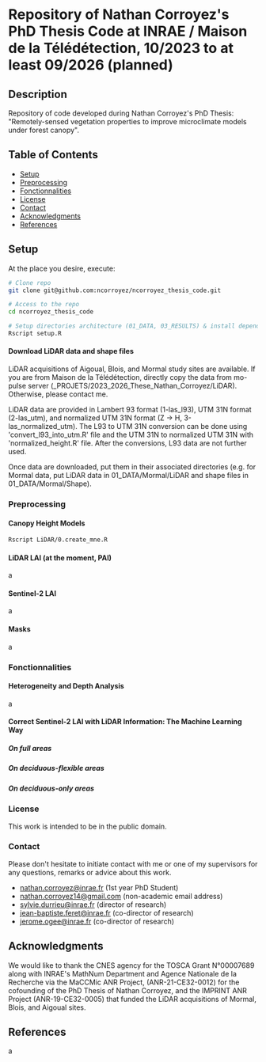 # Repository of Nathan Corroyez's PhD Thesis Code at INRAE / Maison de la Télédétection, 10/2023 to at least 09/2026 (planned)

## Description

Repository of code developed during Nathan Corroyez's PhD Thesis: "Remotely-sensed vegetation properties to improve microclimate models under forest canopy".

## Table of Contents

- [Setup](#Setup)
- [Preprocessing](#Preprocessing)
- [Fonctionnalities](#Fonctionnalities)
- [License](#License)
- [Contact](#Contact)
- [Acknowledgments](#Acknowledgments)
- [References](#References)

## Setup

At the place you desire, execute:
```bash
# Clone repo
git clone git@github.com:ncorroyez/ncorroyez_thesis_code.git

# Access to the repo
cd ncorroyez_thesis_code

# Setup directories architecture (01_DATA, 03_RESULTS) & install dependencies 
Rscript setup.R
```

#### Download LiDAR data and shape files

LiDAR acquisitions of Aigoual, Blois, and Mormal study sites are available. 
If you are from Maison de la Télédétection, directly copy the data from mo-pulse server (_PROJETS/2023_2026_These_Nathan_Corroyez/LiDAR). Otherwise, please contact me.

LiDAR data are provided in Lambert 93 format (1-las_l93), UTM 31N format (2-las_utm), and normalized UTM 31N format (Z -> H, 3-las_normalized_utm). The L93 to UTM 31N conversion can be done using 'convert_l93_into_utm.R' file and the UTM 31N to normalized UTM 31N with 'normalized_height.R' file. After the conversions, L93 data are not further used. 

Once data are downloaded, put them in their associated directories (e.g. for Mormal data, put LiDAR data in 01_DATA/Mormal/LiDAR and shape files in 01_DATA/Mormal/Shape).

### Preprocessing

#### Canopy Height Models

```bash
Rscript LiDAR/0.create_mne.R
```

#### LiDAR LAI (at the moment, PAI)

a

#### Sentinel-2 LAI

a

#### Masks

a

### Fonctionnalities

#### Heterogeneity and Depth Analysis

a

#### Correct Sentinel-2 LAI with LiDAR Information: The Machine Learning Way

##### On full areas

##### On deciduous-flexible areas

##### On deciduous-only areas

### License

This work is intended to be in the public domain.

### Contact

Please don't hesitate to initiate contact with me or one of my supervisors for any questions, remarks or advice about this work.

- nathan.corroyez@inrae.fr (1st year PhD Student)
- nathan.corroyez14@gmail.com (non-academic email address)
- sylvie.durrieu@inrae.fr (director of research)
- jean-baptiste.feret@inrae.fr (co-director of research)
- jerome.ogee@inrae.fr (co-director of research)

## Acknowledgments

We would like to thank the CNES agency for the TOSCA Grant N°00007689 along with INRAE's MathNum Department and Agence Nationale de la Recherche via the MaCCMic ANR Project, (ANR-21-CE32-0012) for the cofounding of the PhD Thesis of Nathan Corroyez, and the IMPRINT ANR Project (ANR-19-CE32-0005) that funded the LiDAR acquisitions of Mormal, Blois, and Aigoual sites.

## References

a
